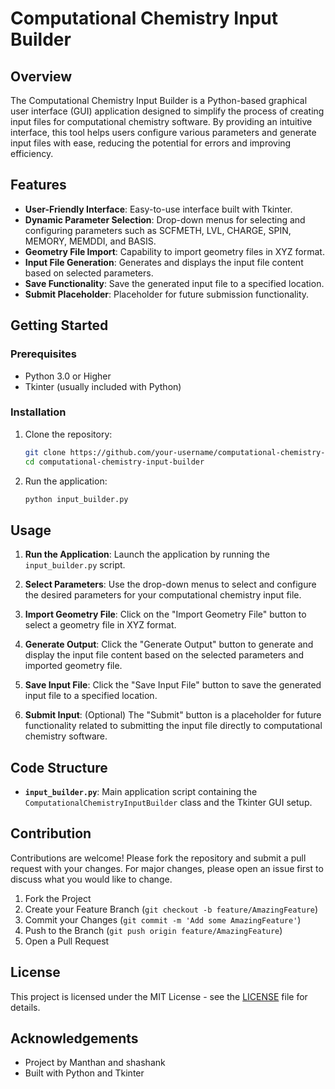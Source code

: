# Computational Chemistry Input Builder

## Overview

The Computational Chemistry Input Builder is a Python-based graphical user interface (GUI) application designed to simplify the process of creating input files for computational chemistry software. By providing an intuitive interface, this tool helps users configure various parameters and generate input files with ease, reducing the potential for errors and improving efficiency.

## Features

- **User-Friendly Interface**: Easy-to-use interface built with Tkinter.
- **Dynamic Parameter Selection**: Drop-down menus for selecting and configuring parameters such as SCFMETH, LVL, CHARGE, SPIN, MEMORY, MEMDDI, and BASIS.
- **Geometry File Import**: Capability to import geometry files in XYZ format.
- **Input File Generation**: Generates and displays the input file content based on selected parameters.
- **Save Functionality**: Save the generated input file to a specified location.
- **Submit Placeholder**: Placeholder for future submission functionality.

## Getting Started

### Prerequisites

- Python 3.0 or Higher
- Tkinter (usually included with Python)

### Installation

1. Clone the repository:

    ```bash
    git clone https://github.com/your-username/computational-chemistry-input-builder.git
    cd computational-chemistry-input-builder
    ```

2. Run the application:

    ```bash
    python input_builder.py
    ```

## Usage

1. **Run the Application**: Launch the application by running the `input_builder.py` script.

2. **Select Parameters**: Use the drop-down menus to select and configure the desired parameters for your computational chemistry input file.

3. **Import Geometry File**: Click on the "Import Geometry File" button to select a geometry file in XYZ format.

4. **Generate Output**: Click the "Generate Output" button to generate and display the input file content based on the selected parameters and imported geometry file.

5. **Save Input File**: Click the "Save Input File" button to save the generated input file to a specified location.

6. **Submit Input**: (Optional) The "Submit" button is a placeholder for future functionality related to submitting the input file directly to computational chemistry software.

## Code Structure

- **`input_builder.py`**: Main application script containing the `ComputationalChemistryInputBuilder` class and the Tkinter GUI setup.

## Contribution

Contributions are welcome! Please fork the repository and submit a pull request with your changes. For major changes, please open an issue first to discuss what you would like to change.

1. Fork the Project
2. Create your Feature Branch (`git checkout -b feature/AmazingFeature`)
3. Commit your Changes (`git commit -m 'Add some AmazingFeature'`)
4. Push to the Branch (`git push origin feature/AmazingFeature`)
5. Open a Pull Request

## License

This project is licensed under the MIT License - see the [LICENSE](LICENSE) file for details.

## Acknowledgements

- Project by Manthan and shashank
- Built with Python and Tkinter
